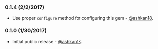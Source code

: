 ### 0.1.4 (2/2/2017)
* Use proper `configure` method for configuring this gem - [@ashkan18](https://github.com/ashkan18).

### 0.1.0 (1/30/2017)

* Initial public release - [@ashkan18](https://github.com/ashkan18).